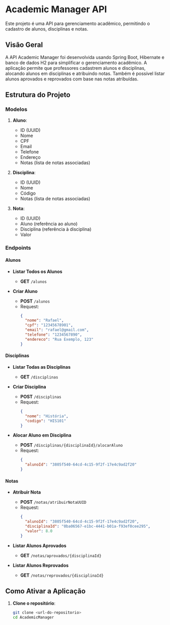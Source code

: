 # Academic Manager API

Este projeto é uma API para gerenciamento acadêmico, permitindo o cadastro de alunos, disciplinas e notas.

## Visão Geral

A API Academic Manager foi desenvolvida usando Spring Boot, Hibernate e banco de dados H2 para simplificar o gerenciamento acadêmico. A aplicação permite que professores cadastrem alunos e disciplinas, alocando alunos em disciplinas e atribuindo notas. Também é possível listar alunos aprovados e reprovados com base nas notas atribuídas.

## Estrutura do Projeto

### Modelos

1. **Aluno**:
    - ID (UUID)
    - Nome
    - CPF
    - Email
    - Telefone
    - Endereço
    - Notas (lista de notas associadas)

2. **Disciplina**:
    - ID (UUID)
    - Nome
    - Código
    - Notas (lista de notas associadas)

3. **Nota**:
    - ID (UUID)
    - Aluno (referência ao aluno)
    - Disciplina (referência à disciplina)
    - Valor

### Endpoints

#### Alunos

- **Listar Todos os Alunos**
    - **GET** `/alunos`

- **Criar Aluno**
    - **POST** `/alunos`
    - Request:
      ```json
      {
        "nome": "Rafael",
        "cpf": "12345678901",
        "email": "rafael@gmail.com",
        "telefone": "1234567890",
        "endereco": "Rua Exemplo, 123"
      }
      ```

#### Disciplinas

- **Listar Todas as Disciplinas**
    - **GET** `/disciplinas`

- **Criar Disciplina**
    - **POST** `/disciplinas`
    - Request:
      ```json
      {
        "nome": "História",
        "codigo": "HIS101"
      }
      ```

- **Alocar Aluno em Disciplina**
    - **POST** `/disciplinas/{disciplinaId}/alocarAluno`
    - Request:
      ```json
      {
        "alunoId": "3805f540-64cd-4c15-9f2f-17e4c9ad2f20"
      }
      ```

#### Notas

- **Atribuir Nota**
    - **POST** `/notas/atribuirNotaUUID`
    - Request:
      ```json
      {
        "alunoId": "3805f540-64cd-4c15-9f2f-17e4c9ad2f20",
        "disciplinaId": "0ba06567-e1bc-4441-b01a-f93ef0cee295",
        "valor": 8.0
      }
      ```

- **Listar Alunos Aprovados**
    - **GET** `/notas/aprovados/{disciplinaId}`

- **Listar Alunos Reprovados**
    - **GET** `/notas/reprovados/{disciplinaId}`

## Como Ativar a Aplicação

1. **Clone o repositório**:
   ```sh
   git clone <url-do-repositorio>
   cd AcademicManager

